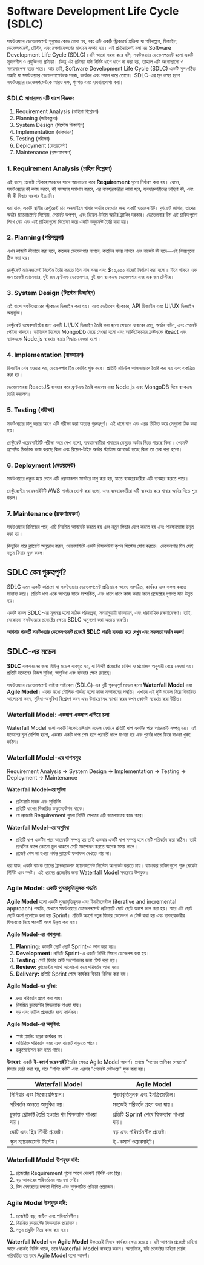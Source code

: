 Software Development Life Cycle (SDLC)
======================================
সফটওয়্যার ডেভেলপমেন্ট শুধুমাত্র কোড লেখা নয়, বরং এটি একটি স্ট্রাকচার্ড প্রক্রিয়া যা পরিকল্পনা, ডিজাইন, ডেভেলপমেন্ট, টেস্টিং, এবং রক্ষণাবেক্ষণের মাধ্যমে সম্পন্ন হয়। এই প্রক্রিয়াকেই বলা হয় Software Development Life Cycle (SDLC)।যদি আরো সহজ করে বলি, সফটওয়্যার ডেভেলপমেন্ট হলো একটি সৃজনশীল ও প্রযুক্তিগত প্রক্রিয়া। কিন্তু এই প্রক্রিয়া যদি নির্দিষ্ট ধাপে ধাপে না করা হয়, তাহলে এটি অগোছালো ও সময়সাপেক্ষ হতে পারে। আর তাই, Software Development Life Cycle (SDLC) একটি সুসংগঠিত পদ্ধতি যা সফটওয়্যার ডেভেলপমেন্টকে সহজ, কার্যকর এবং সফল করে তোলে। 
SDLC-এর মূল লক্ষ্য হলো সফটওয়্যার ডেভেলপমেন্টকে আরও দক্ষ, গুণগত এবং ব্যবহারযোগ্য করা।

### SDLC সাধারনত ৭টি ধাপে বিভক্ত:
1. Requirement Analysis (চাহিদা বিশ্লেষণ)
2. Planning (পরিকল্পনা)
3. System Design (সিস্টেম ডিজাইন)
4. Implementation (বাস্তবায়ন)
5. Testing (পরীক্ষা)
6. Deployment (ডেপ্লয়মেন্ট)
7. Maintenance (রক্ষণাবেক্ষণ)

### 1. Requirement Analysis (চাহিদা বিশ্লেষণ) 
এই ধাপে, প্রজেক্ট স্টেকহোল্ডারদের সাথে আলোচনা করে **Requirement** গুলো নির্ধারণ করা হয়। যেমন, সফটওয়্যার কী কাজ করবে, কী সমস্যার সমাধান করবে, এর ব্যবহারকারীরা কারা হবে, ব্যবহারকারীদের চাহিদা কী, এবং কী কী ফিচার দরকার ইত্যাদি।

ধরা যাক, একটি স্থানীয় রেস্টুরেন্ট চায় অনলাইনে খাবার অর্ডার নেওয়ার জন্য একটি ওয়েবসাইট। ক্লায়েন্ট জানায়, তাদের অর্ডার ম্যানেজমেন্ট সিস্টেম, পেমেন্ট অপশন, এবং রিয়েল-টাইম অর্ডার ট্র্যাকিং দরকার। ডেভেলপার টিম এই চাহিদাগুলো লিখে নেয় এবং এই চাহিদাগুলো বিশ্লেষণ করে একটি ডকুমেন্ট তৈরি করা হয়।

### 2. Planning (পরিকল্পনা)
এখন কাজটি কীভাবে করা হবে, কতজন ডেভেলপার লাগবে, কতদিন সময় লাগবে এবং বাজেট কী হবে—এই বিষয়গুলো ঠিক করা হয়।

রেস্টুরেন্ট ম্যানেজমেন্ট সিস্টেম তৈরি করতে তিন মাস সময় এবং $২০,০০০ বাজেট নির্ধারণ করা হলো। টিমে থাকবে এক জন প্রজেক্ট ম্যানেজার, দুই জন ফ্রন্টএন্ড ডেভেলপার, দুই জন ব্যাকএন্ড ডেভেলপার এবং এক জন টেস্টার।

### 3. System Design (সিস্টেম ডিজাইন)
এই ধাপে সফটওয়্যারের স্ট্রাকচার ডিজাইন করা হয়। এতে ডেটাবেস স্ট্রাকচার, API ডিজাইন এবং UI/UX ডিজাইন অন্তর্ভুক্ত। 

রেস্টুরেন্ট ওয়েবসাইটের জন্য একটি UI/UX ডিজাইন তৈরি করা হলো যেখানে খাবারের মেনু, অর্ডার বাটন, এবং পেমেন্ট পেইজ থাকবে। ডাটাবেস হিসেবে MongoDb বেছে নেওয়া হলো এবং আর্কিটেকচারে ফ্রন্টএন্ডে React এবং ব্যাকএন্ডে Node.js ব্যবহার করার সিদ্ধান্ত নেওয়া হলো।

### 4. Implementation (বাস্তবায়ন)
ডিজাইন শেষ হওয়ার পর, ডেভেলপার টিম কোডিং শুরু করে। প্রতিটি মডিউল আলাদাভাবে তৈরি করা হয় এবং একত্রিত করা হয়।

ডেভেলপাররা ReactJS ব্যবহার করে ফ্রন্টএন্ড তৈরি করলেন এবং Node.js এবং MongoDB দিয়ে ব্যাকএন্ড তৈরি করলেন।

### 5. Testing (পরীক্ষা)

সফটওয়্যার চালু করার আগে এটি পরীক্ষা করা অত্যন্ত গুরুত্বপূর্ণ। এই ধাপে বাগ এবং এরর চিহ্নিত করে সেগুলো ঠিক করা হয়।

রেস্টুরেন্ট ওয়েবসাইটটি পরীক্ষা করে দেখা হলো, ব্যবহারকারীরা খাবারের মেনুতে অর্ডার দিতে পারছে কিনা। পেমেন্ট প্রসেসিং ঠিকঠাক কাজ করছে কিনা এবং রিয়েল-টাইম অর্ডার স্ট্যাটাস আপডেট হচ্ছে কিনা তা চেক করা হলো।

### 6. Deployment (ডেপ্লয়মেন্ট)
সফটওয়্যার প্রস্তুত হয়ে গেলে এটি প্রোডাকশন সার্ভারে চালু করা হয়, যাতে ব্যবহারকারীরা এটি ব্যবহার করতে পারে।

রেস্টুরেন্টের ওয়েবসাইটটি AWS সার্ভারে হোস্ট করা হলো, এবং ব্যবহারকারীরা  এটি ব্যবহার করে খাবার অর্ডার দিতে শুরু করল।

### 7. Maintenance (রক্ষণাবেক্ষণ)
সফটওয়্যার রিলিজের পরে, এটি নিয়মিত আপডেট করতে হয় এবং নতুন ফিচার যোগ করতে হয় এবং পারফরম্যান্স উন্নত করা হয়।

কিছুদিন পরে ক্লায়েন্ট অনুরোধ করল, ওয়েবসাইটে একটি ডিসকাউন্ট কুপন সিস্টেম যোগ করতে। ডেভেলপার টিম সেই নতুন ফিচার যুক্ত করল।

## SDLC কেন গুরুত্বপূর্ণ?
SDLC এমন একটি কাঠামো যা সফটওয়্যার ডেভেলপমেন্ট প্রক্রিয়াকে আরও সংগঠিত, কার্যকর এবং সফল করতে সাহায্য করে। প্রতিটি ধাপ একে অপরের সাথে সম্পর্কিত, এবং ধাপে ধাপে কাজ করার ফলে প্রজেক্টের গুণগত মান উন্নত হয়।

একটি সফল SDLC-এর মূলমন্ত্র হলো সঠিক পরিকল্পনা, সময়ানুযায়ী বাস্তবায়ন, এবং ধারাবাহিক রক্ষণাবেক্ষণ। তাই, যেকোনো সফটওয়্যার প্রজেক্টের ক্ষেত্রে SDLC অনুসরণ করা অত্যন্ত জরুরি।

**আপনার পরবর্তী সফটওয়্যার ডেভেলপমেন্ট প্রজেক্টে SDLC পদ্ধতি ব্যবহার করে দেখুন এবং সফলতা অর্জন করুন!**

## **SDLC-এর মডেল**

**SDLC** বাস্তবায়নের জন্য বিভিন্ন মডেল ব্যবহৃত হয়, যা নির্দিষ্ট প্রজেক্টের চাহিদা ও প্রয়োজন অনুযায়ী বেছে নেওয়া হয়। প্রতিটি মডেলের নিজস্ব সুবিধা, অসুবিধা এবং ব্যবহার ক্ষেত্র রয়েছে।

সফটওয়্যার ডেভেলপমেন্ট লাইফ সাইকেল (SDLC)-এর দুটি গুরুত্বপূর্ণ মডেল হলো **Waterfall Model** এবং **Agile Model**। এদের মধ্যে মৌলিক পার্থক্য হলো কাজ সম্পাদনের পদ্ধতি। এখানে এই দুটি মডেল নিয়ে বিস্তারিত আলোচনা করব, সুবিধা-অসুবিধা বিশ্লেষণ করব এবং উদাহরণসহ ব্যাখ্যা করব কখন কোনটা ব্যবহার করা উচিত।

### Waterfall Model: একধাপ একধাপ এগিয়ে চলা
Waterfall Model হলো একটি সিকোয়েন্সিয়াল মডেল যেখানে প্রতিটি ধাপ একটির পরে আরেকটি সম্পন্ন হয়। এই মডেলের মূল বৈশিষ্ট্য হলো, একবার একটি ধাপ শেষ হলে পরবর্তী ধাপে যাওয়া হয় এবং পূর্বের ধাপে ফিরে যাওয়া খুবই কঠিন।

### **Waterfall Model-এর ধাপসমূহ**

Requirement Analysis →  System Design → Implementation → Testing → Deployment → Maintenance

**Waterfall Model-এর সুবিধা**
- প্রক্রিয়াটি সহজ এবং সুনির্দিষ্ট
- প্রতিটি ধাপের বিস্তারিত ডকুমেন্টেশন থাকে।
- যে প্রজেক্টে Requirement গুলো নির্দিষ্ট সেখানে এটি ভালোভাবে কাজ করে।

**Waterfall Model-এর অসুবিধা**
- প্রতিটি ধাপ একটির পরে আরেকটি সম্পন্ন হয় তাই একবার একটি ধাপ সম্পন্ন হলে সেটি পরিবর্তন করা কঠিন। তাই প্রাথমিক ধাপে কোনো ভুল থাকলে সেটি সংশোধন করতে অনেক সময় লাগে।
- প্রজেক্ট শেষ না হওয়া পর্যন্ত ক্লায়েন্ট ফলাফল দেখতে পায় না।

ধরা যাক, একটি ব্যাংক তাদের ট্রানজ্যাকশন ম্যানেজমেন্ট সিস্টেম আপডেট করতে চায়। ব্যাংকের চাহিদাগুলো শুরু থেকেই নির্দিষ্ট এবং স্পষ্ট। এই ধরনের প্রজেক্টের জন্য Waterfall Model সবচেয়ে উপযুক্ত।

### Agile Model: একটি পুনরাবৃত্তিমূলক পদ্ধতি
**Agile Model** হলো একটি পুনরাবৃত্তিমূলক এবং ইনক্রিমেন্টাল (iterative and incremental approach) পদ্ধতি, যেখানে সফটওয়্যার ডেভেলপমেন্ট প্রক্রিয়াটি ছোট ছোট অংশে ভাগ করা হয়। আর এই ছোট ছোট অংশ গুলোকে বলা হয় Sprint। প্রতিটি অংশে নতুন ফিচার ডেভেলপ ও টেস্ট করা হয় এবং ব্যবহারকারীর ফিডব্যাক নিয়ে পরবর্তী অংশ উন্নত করা হয়।

**Agile Model-এর ধাপগুলো:**
1. **Planning:** কাজটি ছোট ছোট Sprint-এ ভাগ করা হয়।
2. **Development:** প্রতিটি Sprint-এ একটি নির্দিষ্ট ফিচার ডেভেলপ করা হয়।
3. **Testing:** সেই ফিচার ত্রুটি সংশোধনের জন্য টেস্ট করা হয়।
4. **Review:** ক্লায়েন্টের সাথে আলোচনা করে পরিবর্তন আনা হয়।
5. **Delivery:** প্রতিটি Sprint শেষে কার্যকর ফিচার রিলিজ করা হয়।
   
**Agile Model-এর সুবিধা:**
- দ্রুত পরিবর্তন গ্রহণ করা যায়।
- নিয়মিত ক্লায়েন্টের ফিডব্যাক পাওয়া যায়।
- বড় এবং জটিল প্রজেক্টের জন্য কার্যকর।

**Agile Model-এর অসুবিধা:**
- স্পষ্ট প্ল্যানিং ছাড়া কার্যকর নয়।
- অতিরিক্ত পরিবর্তন সময় এবং বাজেট বাড়াতে পারে।
- ডকুমেন্টেশন কম হতে পারে।

**উদাহরণ:**
একটি **ই-কমার্স ওয়েবসাইট** তৈরির ক্ষেত্রে Agile Model আদর্শ। প্রথমে "পণ্যের তালিকা দেখানো" ফিচার তৈরি করা হয়, পরে "শপিং কার্ট" এবং এরপর "পেমেন্ট গেটওয়ে" যুক্ত করা হয়।

| **Waterfall Model** | **Agile Model** |
| --- | --- |
| লিনিয়ার এবং সিকোয়েন্সিয়াল। | পুনরাবৃত্তিমূলক এবং ইনক্রিমেন্টাল। |
| পরিবর্তন আনতে অসুবিধা হয়। | সহজেই পরিবর্তন গ্রহণ করা যায়। |
| চূড়ান্ত প্রোডাক্ট তৈরি হওয়ার পর ফিডব্যাক পাওয়া যায়। | প্রতিটি Sprint শেষে ফিডব্যাক পাওয়া যায়। |
| ছোট এবং স্থির নির্দিষ্ট প্রজেক্ট। | বড় এবং পরিবর্তনশীল প্রজেক্ট। |
| স্কুল ম্যানেজমেন্ট সিস্টেম। | ই-কমার্স ওয়েবসাইট। |

### **Waterfall Model উপযুক্ত যদি:**
1. প্রজেক্টের Requirement গুলো আগে থেকেই নির্দিষ্ট এবং স্থির।
2. বড় আকারের পরিবর্তনের সম্ভাবনা নেই।
3. টিম মেম্বারদের দক্ষতা সীমিত এবং সুসংগঠিত প্রক্রিয়া প্রয়োজন।

### **Agile Model উপযুক্ত যদি:**
1. প্রজেক্টটি বড়, জটিল এবং পরিবর্তনশীল।
2. নিয়মিত ক্লায়েন্টের ফিডব্যাক প্রয়োজন।
3. নতুন প্রযুক্তি নিয়ে কাজ করা হয়।

**Waterfall Model** এবং **Agile Model** উভয়েরই নিজস্ব কার্যকর ক্ষেত্র রয়েছে। যদি আপনার প্রজেক্টে চাহিদা আগে থেকেই নির্দিষ্ট থাকে, তবে Waterfall Model ব্যবহার করুন। অন্যদিকে, যদি প্রজেক্টের চাহিদা প্রায়ই পরিবর্তিত হয় তবে Agile Model হলো আদর্শ।
